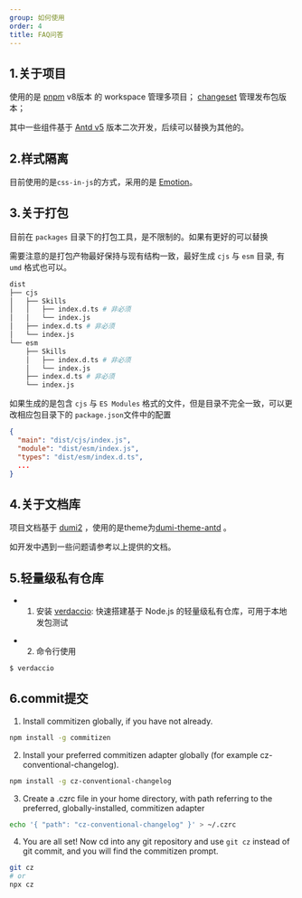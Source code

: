 ```yaml
---
group: 如何使用
order: 4
title: FAQ问答
---
```


## 1.关于项目

使用的是 <a href="https://pnpm.io/" target="_blank">pnpm</a> v8版本 的 workspace 管理多项目； <a href="https://github.com/changesets/changesets" target="_blank">changeset</a> 管理发布包版本；

其中一些组件基于 <a href="https://ant.design/" target="_blank">Antd v5</a> 版本二次开发，后续可以替换为其他的。

## 2.样式隔离

目前使用的是`css-in-js`的方式，采用的是 <a href="https://emotion.sh/docs/introduction" target="_blank">Emotion</a>。

## 3.关于打包

目前在 `packages` 目录下的打包工具，是不限制的。如果有更好的可以替换

需要注意的是打包产物最好保持与现有结构一致，最好生成 `cjs` 与 `esm` 目录,
有 `umd` 格式也可以。

```bash
dist
├── cjs
│   ├── Skills
│   │   ├── index.d.ts # 非必须
│   │   └── index.js
│   ├── index.d.ts # 非必须
│   └── index.js
└── esm
    ├── Skills
    │   ├── index.d.ts # 非必须
    │   └── index.js
    ├── index.d.ts # 非必须
    └── index.js
```

如果生成的是包含 `cjs` 与 `ES Modules` 格式的文件，但是目录不完全一致，可以更改相应包目录下的
`package.json`文件中的配置

```json
{
  "main": "dist/cjs/index.js",
  "module": "dist/esm/index.js",
  "types": "dist/esm/index.d.ts",
  ...
}
```

## 4.关于文档库

项目文档基于 <a href="https://d.umijs.org/" target="_blank">dumi2</a> ，使用的是theme为<a href="https://github.com/KuangPF/dumi-theme-antd" target="_blank">dumi-theme-antd</a> 。

如开发中遇到一些问题请参考以上提供的文档。

## 5.轻量级私有仓库

- 1. 安装 <a href="https://verdaccio.org/" target="_blank">verdaccio</a>: 快速搭建基于 Node.js 的轻量级私有仓库，可用于本地发包测试

<InstallDependencies npm='$ npm install --global verdaccio' yarn='$ yarn global add verdaccio'></InstallDependencies>

- 2. 命令行使用

```bash
$ verdaccio
```

## 6.commit提交

1. Install commitizen globally, if you have not already.

```bash
npm install -g commitizen
```

2. Install your preferred commitizen adapter globally (for example cz-conventional-changelog).

```bash
npm install -g cz-conventional-changelog
```

3. Create a .czrc file in your home directory, with path referring to the preferred, globally-installed, commitizen adapter

```bash
echo '{ "path": "cz-conventional-changelog" }' > ~/.czrc
```

4. You are all set! Now cd into any git repository and use `git cz` instead of git commit, and you will find the commitizen prompt.

```bash
git cz
# or
npx cz
```
